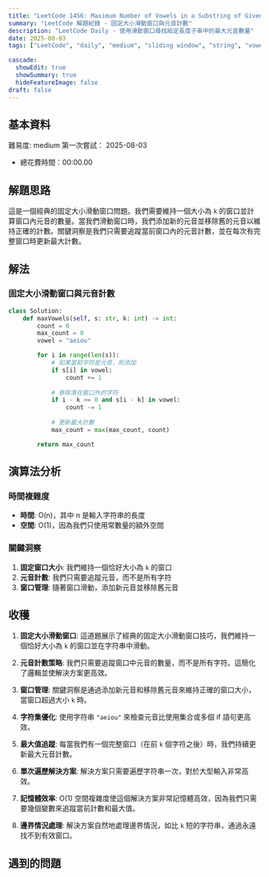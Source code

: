 ```yaml
---
title: "LeetCode 1456: Maximum Number of Vowels in a Substring of Given Length"
summary: "LeetCode 解題紀錄 - 固定大小滑動窗口與元音計數"
description: "LeetCode Daily - 使用滑動窗口尋找給定長度子串中的最大元音數量"
date: 2025-08-03
tags: ["LeetCode", "daily", "medium", "sliding window", "string", "vowel counting", "fixed window"]

cascade:
  showEdit: true
  showSummary: true
  hideFeatureImage: false
draft: false
---
```


## 基本資料

難易度: medium
第一次嘗試： 2025-08-03
- 總花費時間：00:00.00

## 解題思路

這是一個經典的固定大小滑動窗口問題。我們需要維持一個大小為 `k` 的窗口並計算窗口內元音的數量。當我們滑動窗口時，我們添加新的元音並移除舊的元音以維持正確的計數。關鍵洞察是我們只需要追蹤當前窗口內的元音計數，並在每次有完整窗口時更新最大計數。

## 解法

### 固定大小滑動窗口與元音計數
```python
class Solution:
    def maxVowels(self, s: str, k: int) -> int:
        count = 0
        max_count = 0
        vowel = "aeiou"

        for i in range(len(s)):
            # 如果當前字符是元音，則添加
            if s[i] in vowel:
                count += 1
            
            # 移除落在窗口外的字符
            if i - k >= 0 and s[i - k] in vowel:
                count -= 1
            
            # 更新最大計數
            max_count = max(max_count, count)

        return max_count
```

## 演算法分析

### 時間複雜度
- **時間**: O(n)，其中 n 是輸入字符串的長度
- **空間**: O(1)，因為我們只使用常數量的額外空間

### 關鍵洞察
1. **固定窗口大小**: 我們維持一個恰好大小為 `k` 的窗口
2. **元音計數**: 我們只需要追蹤元音，而不是所有字符
3. **窗口管理**: 隨著窗口滑動，添加新元音並移除舊元音

## 收穫

1. **固定大小滑動窗口**: 這道題展示了經典的固定大小滑動窗口技巧，我們維持一個恰好大小為 `k` 的窗口並在字符串中滑動。

2. **元音計數策略**: 我們只需要追蹤窗口中元音的數量，而不是所有字符。這簡化了邏輯並使解決方案更高效。

3. **窗口管理**: 關鍵洞察是通過添加新元音和移除舊元音來維持正確的窗口大小，當窗口超過大小 `k` 時。

4. **字符集優化**: 使用字符串 `"aeiou"` 來檢查元音比使用集合或多個 if 語句更高效。

5. **最大值追蹤**: 每當我們有一個完整窗口（在前 `k` 個字符之後）時，我們持續更新最大元音計數。

6. **單次遍歷解決方案**: 解決方案只需要遍歷字符串一次，對於大型輸入非常高效。

7. **記憶體效率**: O(1) 空間複雜度使這個解決方案非常記憶體高效，因為我們只需要幾個變數來追蹤當前計數和最大值。

8. **邊界情況處理**: 解決方案自然地處理邊界情況，如比 `k` 短的字符串，通過永遠找不到有效窗口。

## 遇到的問題
